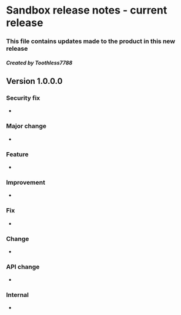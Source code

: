 # Sandbox release notes - current release
### This file contains updates made to the product in this new release
##### Created by Toothless7788


## Version 1.0.0.0


### Security fix
- 


### Major change
- 


### Feature
- 


### Improvement
- 


### Fix
- 


### Change
- 


### API change
- 


### Internal
- 
